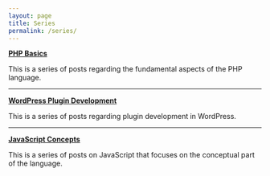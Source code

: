 ```yaml
---
layout: page
title: Series
permalink: /series/
---
```


**[PHP Basics](https://kennyalmendral.github.io/php-basics/)**

This is a series of posts regarding the fundamental aspects of the PHP language.

---

**[WordPress Plugin Development](https://kennyalmendral.github.io/wordpress-plugin-development/)**

This is a series of posts regarding plugin development in WordPress.

---

**[JavaScript Concepts](https://kennyalmendral.github.io/javascript-concepts/)**

This is a series of posts on JavaScript that focuses on the conceptual part of the language.
